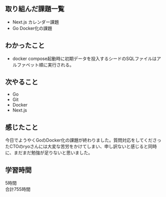 ## 取り組んだ課題一覧
- Next.js カレンダー課題
- Go Docker化の課題

## わかったこと
- docker compose起動時に初期データを投入するシードのSQLファイルはアルファベット順に実行される。

## 次やること
- Go
- Git
- Docker
- Next.js

## 感じたこと
今日でようやくGoのDocker化の課題が終わりました。質問対応をしてくださったCTOのryoさんには大変な苦労をかけてしまい、申し訳ないと感じると同時に、まだまだ勉強が足りないと思いました。


## 学習時間
5時間<br />
合計755時間
